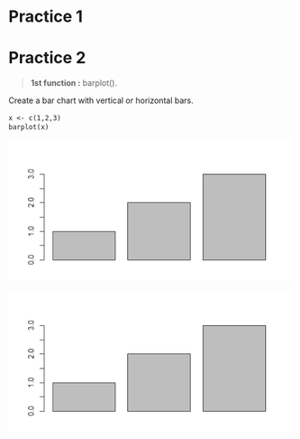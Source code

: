 
# Practice 1











# Practice 2
>**1st  function :** barplot().

Create a bar chart with vertical or horizontal bars.

```{r,echo=true}
x <- c(1,2,3)
barplot(x)
```
![ScreenShot](Funcion1.png)

![Alt text](Funcion1.png "imagen")

